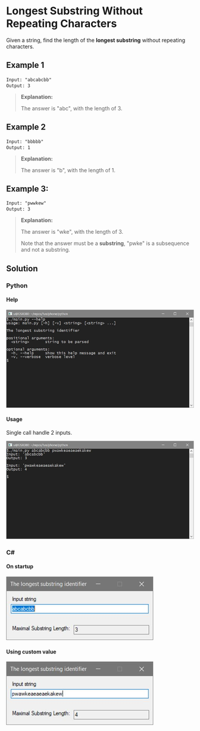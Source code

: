 # Longest Substring Without Repeating Characters

Given a string, find the length of the **longest substring** without repeating characters.

## Example 1

```
Input: "abcabcbb"
Output: 3
```

> **Explanation:**
>
> The answer is "abc", with the length of 3.

## Example 2

```
Input: "bbbbb"
Output: 1
```

> **Explanation:**
>
> The answer is "b", with the length of 1.

## Example 3:

```
Input: "pwwkew"
Output: 3
```

> **Explanation:**
>
> The answer is "wke", with the length of 3.
>
> Note that the answer must be a **substring**, "pwke" is a subsequence and not a substring.

## Solution
### Python
#### Help
![help](screenshots/py-help.JPG)

#### Usage
Single call handle 2 inputs.

![usage](screenshots/py-usage.JPG)

### C#
#### On startup
![initial](screenshots/cs-initial.JPG)

#### Using custom value
![custom](screenshots/cs-custom.JPG)
